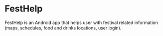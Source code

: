 # FestHelp

FestHelp is an Android app that helps user with festival related information (maps, schedules, food and drinks locations, user login).
